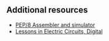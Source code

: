 Additional resources
--------------------

* [PEP/8 Assembler and simulator](http://code.google.com/p/pep8-1/)
* [Lessons in Electric Circuits, Digital](http://www.ibiblio.org/kuphaldt/electricCircuits/Digital/DIGI.pdf)